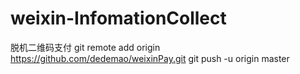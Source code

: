 # weixin-InfomationCollect

脱机二维码支付
git remote add origin https://github.com/dedemao/weixinPay.git
git push -u origin master
